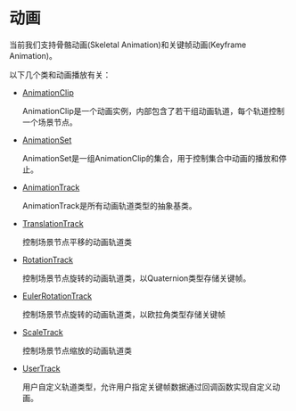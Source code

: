 # 动画

当前我们支持骨骼动画(Skeletal Animation)和关键帧动画(Keyframe Animation)。

以下几个类和动画播放有关：

- [AnimationClip](/doc/markdown/./scene.animationclip)

  AnimationClip是一个动画实例，内部包含了若干组动画轨道，每个轨道控制一个场景节点。

- [AnimationSet](/doc/markdown/./scene.animationset)

  AnimationSet是一组AnimationClip的集合，用于控制集合中动画的播放和停止。

- [AnimationTrack](/doc/markdown/./scene.animationtrack)

  AnimationTrack是所有动画轨道类型的抽象基类。

- [TranslationTrack](/doc/markdown/./scene.translationtrack)

  控制场景节点平移的动画轨道类

- [RotationTrack](/doc/markdown/./scene.rotationtrack)

  控制场景节点旋转的动画轨道类，以Quaternion类型存储关键帧。

- [EulerRotationTrack](/doc/markdown/./scene.eulerrotationtrack)

  控制场景节点旋转的动画轨道类，以欧拉角类型存储关键帧

- [ScaleTrack](/doc/markdown/./scene.scaletrack)

  控制场景节点缩放的动画轨道类

- [UserTrack](/doc/markdown/./scene.usertrack)

  用户自定义轨道类型，允许用户指定关键帧数据通过回调函数实现自定义动画。

